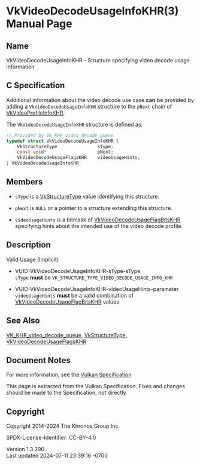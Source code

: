 # VkVideoDecodeUsageInfoKHR(3) Manual Page

## Name

VkVideoDecodeUsageInfoKHR - Structure specifying video decode usage
information



## <a href="#_c_specification" class="anchor"></a>C Specification

Additional information about the video decode use case **can** be
provided by adding a `VkVideoDecodeUsageInfoKHR` structure to the
`pNext` chain of [VkVideoProfileInfoKHR](https://registry.khronos.org/vulkan/specs/1.3-extensions/man/html/VkVideoProfileInfoKHR.html).

The `VkVideoDecodeUsageInfoKHR` structure is defined as:

``` c
// Provided by VK_KHR_video_decode_queue
typedef struct VkVideoDecodeUsageInfoKHR {
    VkStructureType               sType;
    const void*                   pNext;
    VkVideoDecodeUsageFlagsKHR    videoUsageHints;
} VkVideoDecodeUsageInfoKHR;
```

## <a href="#_members" class="anchor"></a>Members

- `sType` is a [VkStructureType](https://registry.khronos.org/vulkan/specs/1.3-extensions/man/html/VkStructureType.html) value identifying
  this structure.

- `pNext` is `NULL` or a pointer to a structure extending this
  structure.

- `videoUsageHints` is a bitmask of
  [VkVideoDecodeUsageFlagBitsKHR](https://registry.khronos.org/vulkan/specs/1.3-extensions/man/html/VkVideoDecodeUsageFlagBitsKHR.html)
  specifying hints about the intended use of the video decode profile.

## <a href="#_description" class="anchor"></a>Description

Valid Usage (Implicit)

- <a href="#VUID-VkVideoDecodeUsageInfoKHR-sType-sType"
  id="VUID-VkVideoDecodeUsageInfoKHR-sType-sType"></a>
  VUID-VkVideoDecodeUsageInfoKHR-sType-sType  
  `sType` **must** be `VK_STRUCTURE_TYPE_VIDEO_DECODE_USAGE_INFO_KHR`

- <a href="#VUID-VkVideoDecodeUsageInfoKHR-videoUsageHints-parameter"
  id="VUID-VkVideoDecodeUsageInfoKHR-videoUsageHints-parameter"></a>
  VUID-VkVideoDecodeUsageInfoKHR-videoUsageHints-parameter  
  `videoUsageHints` **must** be a valid combination of
  [VkVideoDecodeUsageFlagBitsKHR](https://registry.khronos.org/vulkan/specs/1.3-extensions/man/html/VkVideoDecodeUsageFlagBitsKHR.html)
  values

## <a href="#_see_also" class="anchor"></a>See Also

[VK_KHR_video_decode_queue](https://registry.khronos.org/vulkan/specs/1.3-extensions/man/html/VK_KHR_video_decode_queue.html),
[VkStructureType](https://registry.khronos.org/vulkan/specs/1.3-extensions/man/html/VkStructureType.html),
[VkVideoDecodeUsageFlagsKHR](https://registry.khronos.org/vulkan/specs/1.3-extensions/man/html/VkVideoDecodeUsageFlagsKHR.html)

## <a href="#_document_notes" class="anchor"></a>Document Notes

For more information, see the <a
href="https://registry.khronos.org/vulkan/specs/1.3-extensions/html/vkspec.html#VkVideoDecodeUsageInfoKHR"
target="_blank" rel="noopener">Vulkan Specification</a>

This page is extracted from the Vulkan Specification. Fixes and changes
should be made to the Specification, not directly.

## <a href="#_copyright" class="anchor"></a>Copyright

Copyright 2014-2024 The Khronos Group Inc.

SPDX-License-Identifier: CC-BY-4.0

Version 1.3.290  
Last updated 2024-07-11 23:39:16 -0700
